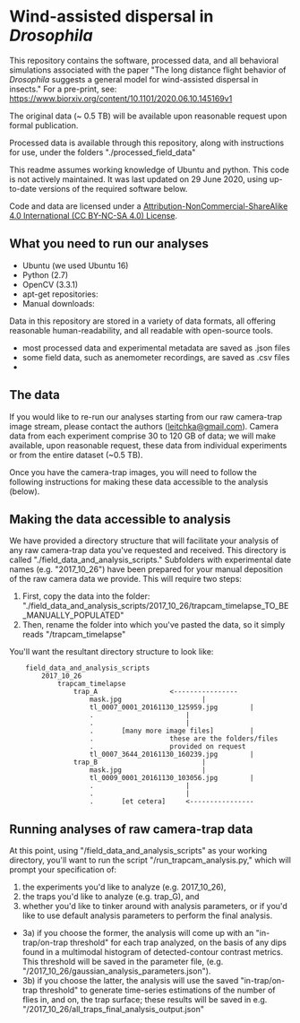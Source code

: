 # Wind-assisted dispersal in <i>Drosophila</i>

This repository contains the software, processed data, and all behavioral simulations associated with the paper "The long distance flight behavior of <i>Drosophila</i> suggests a general model for wind-assisted dispersal in insects."
For a pre-print, see: https://www.biorxiv.org/content/10.1101/2020.06.10.145169v1

The original data (~ 0.5 TB) will be available upon reasonable request upon formal publication.

Processed data is available through this repository, along with instructions for use, under the folders "./processed_field_data"

This readme assumes working knowledge of Ubuntu and python. This code is not actively maintained. It was last updated on 29 June 2020, using up-to-date versions of the required software below.

Code and data are licensed under a [Attribution-NonCommercial-ShareAlike 4.0 International (CC BY-NC-SA 4.0) License](https://creativecommons.org/licenses/by-nc-sa/4.0/ "CC BY-NC-SA 4.0").


## What you need to run our analyses
* Ubuntu (we used Ubuntu 16)
* Python (2.7)
* OpenCV (3.3.1)
* apt-get repositories: 
* Manual downloads: 

Data in this repository are stored in a variety of data formats, all offering reasonable human-readability, and all readable with open-source tools. 
* most processed data and experimental metadata are saved as .json files 
* some field data, such as anemometer recordings, are saved as .csv files
* 

## The data

If you would like to re-run our analyses starting from our raw camera-trap image stream, please contact the authors (leitchka@gmail.com). Camera data from each experiment comprise 30 to 120 GB of data; we will make available, upon reasonable request, these data from individual experiments or from the entire dataset (~0.5 TB).

Once you have the camera-trap images, you will need to follow the following instructions for making these data accessible to the analysis (below).
 
## Making the data accessible to analysis
We have provided a directory structure that will facilitate your analysis of any raw camera-trap data you've requested and received. This directory is called "./field_data_and_analysis_scripts." Subfolders with experimental date names (e.g. "2017_10_26") have been prepared for your manual deposition of the raw camera data we provide. This will require two steps:

1) First, copy the data into the folder: "./field_data_and_analysis_scripts/2017_10_26/trapcam_timelapse_TO_BE_MANUALLY_POPULATED"
2) Then, rename the folder into which you've pasted the data, so it simply reads "/trapcam_timelapse"

You'll want the resultant directory structure to look like:
		
		field_data_and_analysis_scripts		
			2017_10_26
				trapcam_timelapse
					trap_A					<----------------  
						mask.jpg					|
						tl_0007_0001_20161130_125959.jpg		|
						.						|
						.						|
						.       [many more image files]			|
						.					these are the folders/files 
						.					provided on request
						tl_0007_3644_20161130_160239.jpg		|
					trap_B							|
						mask.jpg					|
						tl_0009_0001_20161130_103056.jpg		|
						.						|
						.						|
						.       [et cetera]		<----------------				



## Running analyses of raw camera-trap data 
At this point, using "/field_data_and_analysis_scripts" as your working directory, you'll want to run the script "/run_trapcam_analysis.py," which will prompt your specification of:
1) the experiments you'd like to analyze (e.g. 2017_10_26), 
2) the traps you'd like to analyze (e.g. trap_G),
and
3) whether you'd like to tinker around with analysis parameters, or if you'd like to use default analysis parameters to perform the final analysis.
* 3a) if you choose the former, the analysis will come up with an "in-trap/on-trap threshold" for each trap analyzed, on the basis of any dips found in a multimodal histogram of detected-contour contrast metrics. This threshold will be saved in the parameter file, (e.g. "/2017_10_26/gaussian_analysis_parameters.json"). 
* 3b) if you choose the latter, the analysis will use the saved "in-trap/on-trap threshold" to generate time-series estimations of the number of flies in, and on, the trap surface; these results will be saved in e.g. "/2017_10_26/all_traps_final_analysis_output.json"





